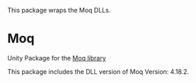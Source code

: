 This package wraps the Moq DLLs.

# Moq

Unity Package for the [Moq library](http://moq.github.io/moq4/)

This package includes the DLL version of Moq Version: 4.18.2.
